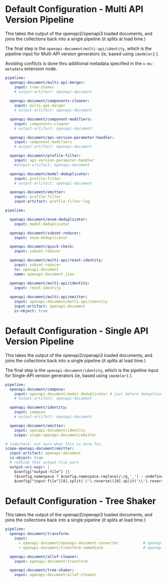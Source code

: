 # Default Configuration - Multi API Version Pipeline

This takes the output of the openapi2/openapi3 loaded documents,
and joins the collections back into a single pipeline (it splits at load time.)

The final step is the `openapi-document/multi-api/identity`, which is the pipeline input
for Multi-API version generators (ie, based using `imodeler2` ).

Avoiding conflicts is done thru additional metadata specified in the
`x-ms-metadata` extension node.

``` yaml
pipeline:
  openapi-document/multi-api-merger:
    input: tree-shaker
    # output-artifact: openapi-document
    
  openapi-document/components-cleaner:
    input: multi-api-merger
    # output-artifact: openapi-document

  openapi-document/component-modifiers:
    input: components-cleaner
    # output-artifact: openapi-document

  openapi-document/api-version-parameter-handler:
    input: component-modifiers
    # output-artifact: openapi-document

  openapi-document/profile-filter:
    input: api-version-parameter-handler
    #output-artifact: openapi-document

  openapi-document/model-deduplicator:
    input: profile-filter
    # output-artifact: openapi-document   

  openapi-document/emitter:
    input: profile-filter
    input-artifact: profile-filter-log 
```


``` yaml $(pipeline-model) == 'v3'
pipeline:

  openapi-document/enum-deduplicator:
    input: model-deduplicator

  openapi-document/subset-reducer:
    input: enum-deduplicator

  openapi-document/quick-check:
    input: subset-reducer

  openapi-document/multi-api/reset-identity:
    input: subset-reducer
    to: openapi-document
    name: openapi-document.json

  openapi-document/multi-api/identity:
    input: reset-identity
    
  openapi-document/multi-api/emitter:
    input: openapi-document/multi-api/identity
    input-artifact: openapi-document
    is-object: true

```

# Default Configuration - Single API Version Pipeline

This takes the output of the openapi2/openapi3 loaded documents,
and joins the collections back into a single pipeline (it splits at load time.)

The final step is the `openapi-document/identity`, which is the pipeline input
for Single-API version generators (ie, based using `imodeler1` ).
 

``` yaml !$(pipeline-model) || $(pipeline-model) == 'v2'
pipeline:
  openapi-document/compose:
    input: openapi-document/model-deduplicator # just before deduplication.
    # output-artifact: openapi-document

  openapi-document/identity:
    input: compose
    # output-artifact: openapi-document

  openapi-document/emitter:
    input: openapi-document/identity
    scope: scope-openapi-document/emitter

# todo/hack: not sure what this is here for,
scope-openapi-document/emitter:
  input-artifact: openapi-document
  is-object: true
  # rethink that output-file part
  output-uri-expr: |
    $config["output-file"] ||
    ($config.namespace ? $config.namespace.replace(/:/g,'_') : undefined) ||
    $config["input-file"][0].split('/').reverse()[0].split('\\').reverse()[0].replace(/\.json$/, "")
```

# Default Configuration - Tree Shaker

This takes the output of the openapi2/openapi3 loaded documents,
and joins the collections back into a single pipeline (it splits at load time.)

``` yaml
pipeline:
  openapi-document/transform:
    input:
      - openapi-document/openapi-document-converter	          # openapi-document/openapi-document-converter comes from the OAI2 loader
      - openapi-document/transform-immediate                  # openapi-document/transform-immediate comes from the OAI3 loader

  openapi-document/allof-cleaner:
    input: openapi-document/transform

  openapi-document/tree-shaker:
    input: openapi-document/allof-cleaner

```